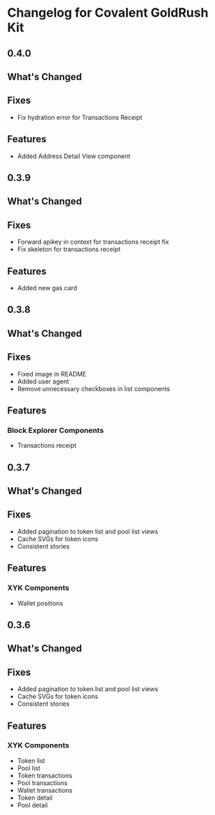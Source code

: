 # Changelog for Covalent GoldRush Kit

## 0.4.0

## What's Changed

## Fixes
- Fix hydration error for Transactions Receipt

## Features
- Added Address Detail View component

## 0.3.9

## What's Changed

## Fixes
- Forward apikey in context for transactions receipt fix
- Fix skeleton for transactions receipt

## Features
- Added new gas card

## 0.3.8

## What's Changed

## Fixes
- Fixed image in README
- Added user agent
- Remove unnecessary checkboxes in list components

## Features

### Block Explorer Components
- Transactions receipt

## 0.3.7

## What's Changed

## Fixes
- Added pagination to token list and pool list views
- Cache SVGs for token icons
- Consistent stories

## Features

### XYK Components
- Wallet positions

## 0.3.6

## What's Changed

## Fixes
- Added pagination to token list and pool list views
- Cache SVGs for token icons
- Consistent stories

## Features

### XYK Components
- Token list
- Pool list
- Token transactions
- Pool transactions
- Wallet transactions
- Token detail
- Pool detail
